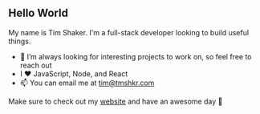 ## Hello World

My name is Tim Shaker. I'm a full-stack developer looking to build useful things.

* 💼 I’m always looking for interesting projects to work on, so feel free to reach out
* I ❤️ JavaScript, Node, and React
* 📫 You can email me at tim@tmshkr.com

Make sure to check out my [website](https://www.tmshkr.com) and have an awesome day 🖖
